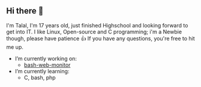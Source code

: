## Hi there 👋

I'm Talal, I'm 17 years old, just finished Highschool and looking forward to get into IT. I like Linux, Open-source and C programming; i'm a Newbie though, please have patience 👍 If you have any questions, you're free to hit me up. 

 - I’m currently working on:
   - [bash-web-monitor](https://github.com/talalalrwas/bash-web-monitor)
 - I’m currently learning:
   - C, bash, php

<!--
**talalalrwas/talalalrwas** is a ✨ _special_ ✨ repository because its `README.md` (this file) appears on your GitHub profile.

Here are some ideas to get you started:

- 🔭 I’m currently working on ...
- 🌱 I’m currently learning ...
- 👯 I’m looking to collaborate on ...
- 🤔 I’m looking for help with ...
- 💬 Ask me about ...
- 📫 How to reach me: ...
- 😄 Pronouns: ...
- ⚡ Fun fact: ...
-->
